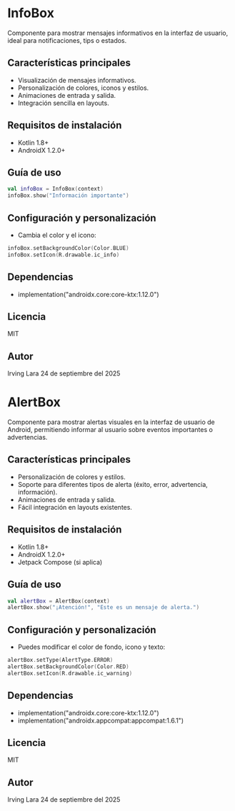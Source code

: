 # InfoBox

Componente para mostrar mensajes informativos en la interfaz de usuario, ideal para notificaciones, tips o estados.

## Características principales
- Visualización de mensajes informativos.
- Personalización de colores, iconos y estilos.
- Animaciones de entrada y salida.
- Integración sencilla en layouts.

## Requisitos de instalación
- Kotlin 1.8+
- AndroidX 1.2.0+

## Guía de uso
```kotlin
val infoBox = InfoBox(context)
infoBox.show("Información importante")
```

## Configuración y personalización
- Cambia el color y el icono:
```kotlin
infoBox.setBackgroundColor(Color.BLUE)
infoBox.setIcon(R.drawable.ic_info)
```

## Dependencias
- implementation("androidx.core:core-ktx:1.12.0")

## Licencia
MIT

## Autor
Irving Lara
24 de septiembre del 2025
# AlertBox

Componente para mostrar alertas visuales en la interfaz de usuario de Android, permitiendo informar al usuario sobre eventos importantes o advertencias.

## Características principales
- Personalización de colores y estilos.
- Soporte para diferentes tipos de alerta (éxito, error, advertencia, información).
- Animaciones de entrada y salida.
- Fácil integración en layouts existentes.

## Requisitos de instalación
- Kotlin 1.8+
- AndroidX 1.2.0+
- Jetpack Compose (si aplica)

## Guía de uso
```kotlin
val alertBox = AlertBox(context)
alertBox.show("¡Atención!", "Este es un mensaje de alerta.")
```

## Configuración y personalización
- Puedes modificar el color de fondo, icono y texto:
```kotlin
alertBox.setType(AlertType.ERROR)
alertBox.setBackgroundColor(Color.RED)
alertBox.setIcon(R.drawable.ic_warning)
```

## Dependencias
- implementation("androidx.core:core-ktx:1.12.0")
- implementation("androidx.appcompat:appcompat:1.6.1")

## Licencia
MIT

## Autor
Irving Lara
24 de septiembre del 2025

